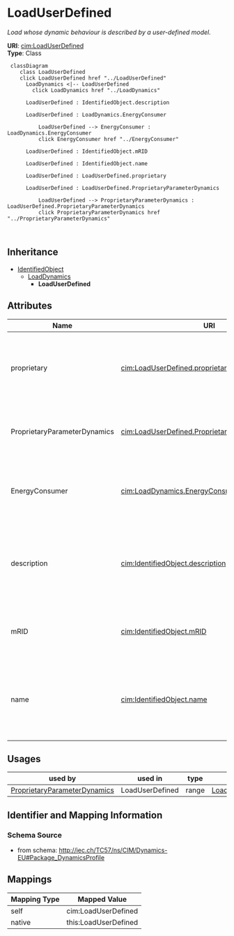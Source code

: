 # LoadUserDefined


_Load whose dynamic behaviour is described by a user-defined model._





**URI**: [cim:LoadUserDefined](http://iec.ch/TC57/CIM100#LoadUserDefined)<br />
**Type**: Class




```mermaid
 classDiagram
    class LoadUserDefined
    click LoadUserDefined href "../LoadUserDefined"
      LoadDynamics <|-- LoadUserDefined
        click LoadDynamics href "../LoadDynamics"
      
      LoadUserDefined : IdentifiedObject.description
        
      LoadUserDefined : LoadDynamics.EnergyConsumer
        
          LoadUserDefined --> EnergyConsumer : LoadDynamics.EnergyConsumer
          click EnergyConsumer href "../EnergyConsumer"
        
      LoadUserDefined : IdentifiedObject.mRID
        
      LoadUserDefined : IdentifiedObject.name
        
      LoadUserDefined : LoadUserDefined.proprietary
        
      LoadUserDefined : LoadUserDefined.ProprietaryParameterDynamics
        
          LoadUserDefined --> ProprietaryParameterDynamics : LoadUserDefined.ProprietaryParameterDynamics
          click ProprietaryParameterDynamics href "../ProprietaryParameterDynamics"
        
      
```





## Inheritance
* [IdentifiedObject](IdentifiedObject.md)
    * [LoadDynamics](LoadDynamics.md)
        * **LoadUserDefined**



## Attributes


| Name | URI | Cardinality and Range | Description | Inheritance |
| ---  | --- | --- | --- | --- |
| proprietary | [cim:LoadUserDefined.proprietary](http://iec.ch/TC57/CIM100#LoadUserDefined.proprietary) | 1 <br />  boolean  | Behaviour is based on a proprietary model as opposed to a detailed model | direct |
| ProprietaryParameterDynamics | [cim:LoadUserDefined.ProprietaryParameterDynamics](http://iec.ch/TC57/CIM100#LoadUserDefined.ProprietaryParameterDynamics) | * <br />  [ProprietaryParameterDynamics](ProprietaryParameterDynamics.md)  | Parameter of this proprietary user-defined model | direct |
| EnergyConsumer | [cim:LoadDynamics.EnergyConsumer](http://iec.ch/TC57/CIM100#LoadDynamics.EnergyConsumer) | * <br />  [EnergyConsumer](EnergyConsumer.md)  | Energy consumer to which this dynamics load model applies | [LoadDynamics](LoadDynamics.md) |
| description | [cim:IdentifiedObject.description](http://iec.ch/TC57/CIM100#IdentifiedObject.description) | 0..1 <br />  string  | The description is a free human readable text describing or naming the object | [IdentifiedObject](IdentifiedObject.md) |
| mRID | [cim:IdentifiedObject.mRID](http://iec.ch/TC57/CIM100#IdentifiedObject.mRID) | 1 <br />  string  | Master resource identifier issued by a model authority | [IdentifiedObject](IdentifiedObject.md) |
| name | [cim:IdentifiedObject.name](http://iec.ch/TC57/CIM100#IdentifiedObject.name) | 0..1 <br />  string  | The name is any free human readable and possibly non unique text naming the o... | [IdentifiedObject](IdentifiedObject.md) |





## Usages

| used by | used in | type | used |
| ---  | --- | --- | --- |
| [ProprietaryParameterDynamics](ProprietaryParameterDynamics.md) | LoadUserDefined | range | [LoadUserDefined](LoadUserDefined.md) |






## Identifier and Mapping Information







### Schema Source


* from schema: http://iec.ch/TC57/ns/CIM/Dynamics-EU#Package_DynamicsProfile





## Mappings

| Mapping Type | Mapped Value |
| ---  | ---  |
| self | cim:LoadUserDefined |
| native | this:LoadUserDefined |




